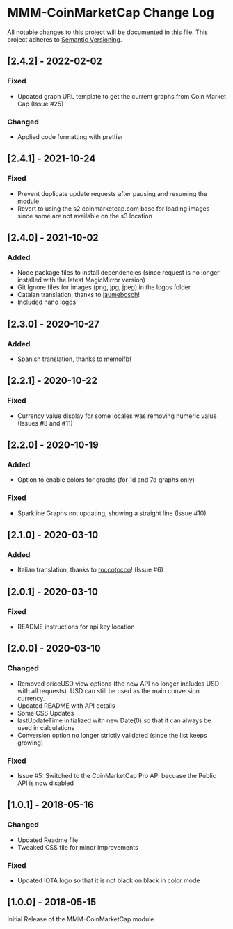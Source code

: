 # MMM-CoinMarketCap Change Log

All notable changes to this project will be documented in this file.
This project adheres to [Semantic Versioning](http://semver.org/).

## [2.4.2] - 2022-02-02

### Fixed

- Updated graph URL template to get the current graphs from Coin Market Cap (Issue #25)

### Changed

- Applied code formatting with prettier

## [2.4.1] - 2021-10-24

### Fixed

- Prevent duplicate update requests after pausing and resuming the module
- Revert to using the s2.coinmarketcap.com base for loading images since some are not available on the s3 location

## [2.4.0] - 2021-10-02

### Added

- Node package files to install dependencies (since request is no longer installed with the latest MagicMirror version)
- Git Ignore files for images (png, jpg, jpeg) in the logos folder
- Catalan translation, thanks to [jaumebosch](https://github.com/jaumebosch)!
- Included nano logos

## [2.3.0] - 2020-10-27

### Added

- Spanish translation, thanks to [memolfb](https://github.com/memolfb)!

## [2.2.1] - 2020-10-22

### Fixed

- Currency value display for some locales was removing numeric value (Issues #8 and #11)

## [2.2.0] - 2020-10-19

### Added

- Option to enable colors for graphs (for 1d and 7d graphs only)

### Fixed

- Sparkline Graphs not updating, showing a straight line (Issue #10)

## [2.1.0] - 2020-03-10

### Added

- Italian translation, thanks to [roccotocco](https://github.com/roccotocco)! (Issue #6)

## [2.0.1] - 2020-03-10

### Fixed

- README instructions for api key location

## [2.0.0] - 2020-03-10

### Changed

- Removed priceUSD view options (the new API no longer includes USD with all requests). USD can still be used as the main conversion currency.
- Updated README with API details
- Some CSS Updates
- lastUpdateTime initialized with new Date(0) so that it can always be used in calculations
- Conversion option no longer strictly validated (since the list keeps growing)

### Fixed

- Issue #5: Switched to the CoinMarketCap Pro API becuase the Public API is now disabled

## [1.0.1] - 2018-05-16

### Changed

- Updated Readme file
- Tweaked CSS file for minor improvements

### Fixed

- Updated IOTA logo so that it is not black on black in color mode

## [1.0.0] - 2018-05-15

Initial Release of the MMM-CoinMarketCap module
